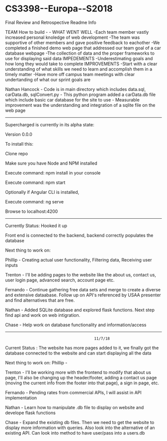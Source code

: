 # CS3398--Europa--S2018

Final Review and Retrospective Readme Info

TEAM
	How to build
		-
		-
	WHAT WENT WELL
		-Each team member vastly increased personal knoledge of web development 
		-The team was supportive of other members and gave positive feedback to eachother
		-We completed a finished demo web page that addressed our team goal of a car database webpage
		-The collection of data and the proper frameworks to use for displaying said data
	IMPEDEMENTS
		-Underestimating goals and how long they would take to complete
	IMPROVEMENTS
		-Start with a clear understanding of what skills we need to learn and accomplish them in a timely matter
		-Have more off campus team meetings with clear undertanding of what our sprint goals are



Nathan Hancock
	- Code is in main directory which includes data.sql, carData.db, sqlConvert.py
	- This python program added a carData.db file which include basic car database for the site to use
	- Measurable improvement was the understanding and integration of a sqlite file on the web page








----------------------------------------------------------------------------------------------------------
Supercharged is currently in its alpha state:

Version 0.0.0

To install this:

Clone repo

Make sure you have Node and NPM installed

Execute command: npm install in your console

Execute command: npm start

Optionally if Angular CLI is installed,

Execute command: ng serve

Browse to localhost:4200


--------------------------------------------------------------------------------------------------
Currently Status: Hooked it up

Front end is connected to the backend, backend correctly populates the database

Next thing to work on:

Phillip - Creating actual user functionality, Filtering data, Receiving user inputs

Trenton - I'll be adding pages to the website like the about us, contact us, user login page, advanced search, account page etc.

Fernando - Continue gathering free data sets and merge to create a diverse and extensive dataabase.
		   Follow up on API's referenced by USAA presenter and find alternatives that are free.

Nathan - Added SQLite database and explored flask functions. Next step find api and work on web intigration.

Chase - Help work on database functionality and information/access

--------------------------------------------------------------------------------------------------
											11/7/18
Current Status : The website has more pages added to it, we finally got the database connected to the 
		 website and can start displaying all the data
		 
Next thing to work on:
Phillip - 

Trenton - I'll be working more with the frontend to modify that about us page, I'll also be changing up the header/footer,
	  adding a contact us page (moving the current info from the footer into that page), a sign in page, etc.

Fernando - Pending rates from commercial APIs, I will assist in API implementation

Nathan - Learn how to manipulate .db file to display on website and develope flask functions 

Chase - Expand the existing db files. Then we need to get the website to display more information with queries. Also look into the alternative of an existing API. Can look into method to have user/pass into a users.db
